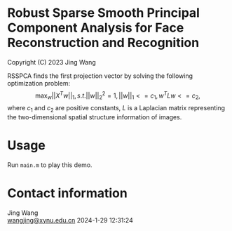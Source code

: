 # Robust Sparse Smooth Principal Component Analysis for Face Reconstruction and Recognition
Copyright (C) 2023 Jing Wang

RSSPCA finds the first projection vector by solving the following optimization problem:
$$\mathop{\max}_{w}||X^Tw||_1,  s.t. ||w||_2^2=1,  ||w||_1<=c_1,  w^TLw<=c_2,$$
where $c_1$ and $c_2$ are positive constants, $L$ is a Laplacian matrix representing the two-dimensional spatial structure information of images.

# Usage
Run `main.m` to play this demo. 

# Contact information
Jing Wang  
wangjing@xynu.edu.cn
2024-1-29 12:31:24
